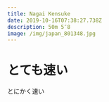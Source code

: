 ```yaml
---
title: Nagai Kensuke
date: 2019-10-16T07:38:27.738Z
description: 50m 5″8
image: /img/japan_801348.jpg
---
```

# とても速い

とにかく速い
